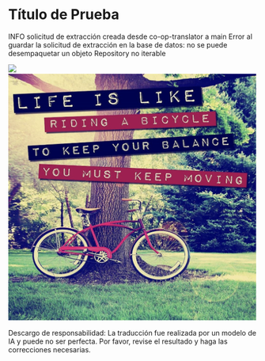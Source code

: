 # Título de Prueba

INFO solicitud de extracción creada desde co-op-translator a main
Error al guardar la solicitud de extracción en la base de datos: no se puede desempaquetar un objeto Repository no iterable

![](https://upload.wikimedia.org/wikipedia/commons/thumb/7/77/Google_Images_2015_logo.svg/1200px-Google_Images_2015_logo.svg.png)
![](bicycle.png)


Descargo de responsabilidad: La traducción fue realizada por un modelo de IA y puede no ser perfecta. Por favor, revise el resultado y haga las correcciones necesarias.